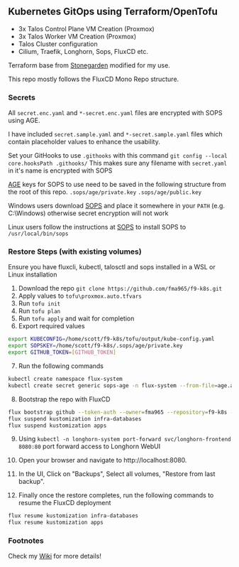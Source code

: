 ## Kubernetes GitOps using Terraform/OpenTofu
- 3x Talos Control Plane VM Creation (Proxmox)
- 3x Talos Worker VM Creation (Proxmox)
- Talos Cluster configuration
- Cilium, Traefik, Longhorn, Sops, FluxCD etc.

Terraform base from [Stonegarden](https://blog.stonegarden.dev/articles/2024/08/talos-proxmox-tofu/) modified for my use.

This repo mostly follows the FluxCD Mono Repo structure.

### Secrets
All `secret.enc.yaml` and `*-secret.enc.yaml` files are encrypted with SOPS using AGE.

I have included `secret.sample.yaml` and `*-secret.sample.yaml` files which contain placeholder values to enhance the usability.

Set your GitHooks to use `.githooks` with this command
`git config --local core.hooksPath .githooks/`
This makes sure any filename with `secret.yaml` in it's name is encrypted with SOPS

[AGE](https://github.com/FiloSottile/age) keys for SOPS to use need to be saved in the following structure from the root of this repo.
`.sops/age/private.key` 
`.sops/age/public.key` 

Windows users download [SOPS](https://github.com/getsops/sops/releases/latest) and place it somewhere in your `PATH` (e.g. C:\Windows) otherwise secret encryption will not work

Linux users follow the instructions at [SOPS](https://github.com/getsops/sops/releases/latest) to install SOPS to `/usr/local/bin/sops`

### Restore Steps (with existing volumes)
Ensure you have fluxcli, kubectl, talosctl and sops installed in a WSL or Linux installation

1. Download the repo `git clone https://github.com/fma965/f9-k8s.git`
2. Apply values to `tofu\proxmox.auto.tfvars`
3. Run `tofu init`
4. Run `tofu plan`
5. Run `tofu apply` and wait for completion
6. Export required values
```bash
export KUBECONFIG=/home/scott/f9-k8s/tofu/output/kube-config.yaml
export SOPSKEY=/home/scott/f9-k8s/.sops/age/private.key
export GITHUB_TOKEN=[GITHUB_TOKEN]
```

7. Run the following commands
```bash
kubectl create namespace flux-system
kubectl create secret generic sops-age -n flux-system --from-file=age.agekey=$SOPSKEY
```

8. Bootstrap the repo with FluxCD
```bash
flux bootstrap github --token-auth --owner=fma965 --repository=f9-k8s --path=clusters/home --personal
flux suspend kustomization infra-databases
flux suspend kustomization apps
```

9. Using `kubectl -n longhorn-system port-forward svc/longhorn-frontend 8080:80` port forward access to Longhorn WebUI
10. Open your browser and navigate to http://localhost:8080.

11. In the UI, Click on "Backups", Select all volumes, "Restore from last backup".
    
12. Finally once the restore completes, run the following commands to resume the FluxCD deployment
```bash
flux resume kustomization infra-databases
flux resume kustomization apps
```

### Footnotes
Check my [Wiki](https://wiki.f9.casa) for more details!